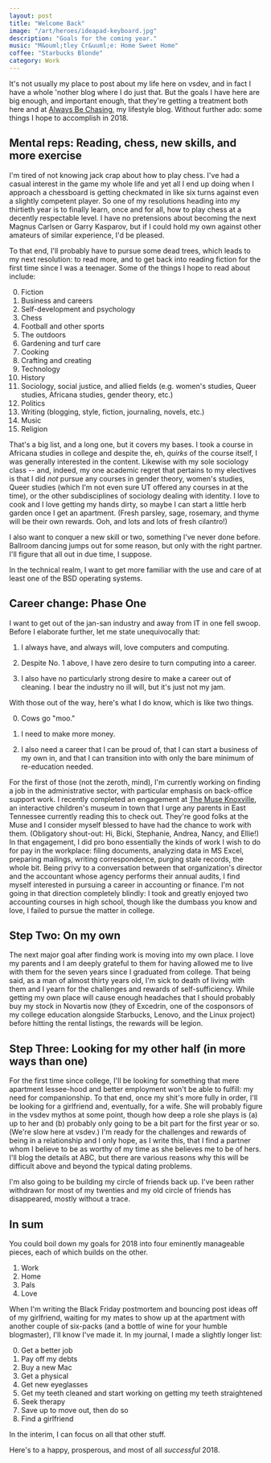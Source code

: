 ```yaml
---
layout: post
title: "Welcome Back"
image: "/art/heroes/ideapad-keyboard.jpg"
description: "Goals for the coming year."
music: "M&ouml;tley Cr&uuml;e: Home Sweet Home"
coffee: "Starbucks Blonde"
category: Work
---
```


It's not usually my place to post about my life here on vsdev, and in
fact I have a whole 'nother blog where I do just that.  But the goals I
have here are big enough, and important enough, that they're getting a
treatment both here and at [Always Be
Chasing](https://alwaysbechasing.net), my lifestyle blog.  Without
further ado: some things I hope to accomplish in 2018.

## Mental reps: Reading, chess, new skills, and more exercise

I'm tired of not knowing jack crap about how to play chess.  I've had a
casual interest in the game my whole life and yet all I end up doing
when I approach a chessboard is getting checkmated in like six turns
against even a slightly competent player.  So one of my resolutions
heading into my thirtieth year is to finally learn, once and for all,
how to play chess at a decently respectable level.  I have no
pretensions about becoming the next Magnus Carlsen or Garry Kasparov,
but if I could hold my own against other amateurs of similar experience,
I'd be pleased.

To that end, I'll probably have to pursue some dead trees, which leads
to my next resolution: to read more, and to get back into reading
fiction for the first time since I was a teenager.  Some of the things I
hope to read about include:

0. Fiction
1. Business and careers
2. Self-development and psychology
3. Chess
4. Football and other sports
5. The outdoors
6. Gardening and turf care
7. Cooking
8. Crafting and creating
9. Technology
10. History
11. Sociology, social justice, and allied fields (e.g. women's studies,
    Queer studies, Africana studies, gender theory, etc.)
12. Politics
13. Writing (blogging, style, fiction, journaling, novels, etc.)
14. Music
15. Religion

That's a big list, and a long one, but it covers my bases.  I took a
course in Africana studies in college and despite the, eh, _quirks_ of
the course itself, I was generally interested in the content.  Likewise
with my sole sociology class -- and, indeed, my one academic regret that
pertains to my electives is that I did _not_ pursue any courses in
gender theory, women's studies, Queer studies (which I'm not even sure
UT offered any courses in at the time), or the other subdisciplines of
sociology dealing with identity.  I love to cook and I love getting my
hands dirty, so maybe I can start a little herb garden once I get an
apartment.  (Fresh parsley, sage, rosemary, and thyme will be their own
rewards.  Ooh, and lots and lots of fresh cilantro!)

I also want to conquer a new skill or two, something I've never done
before.  Ballroom dancing jumps out for some reason, but only with the
right partner.  I'll figure that all out in due time, I suppose.

In the technical realm, I want to get more familiar with the use and
care of at least one of the BSD operating systems.

## Career change: Phase One

I want to get out of the jan-san industry and away from IT in one fell
swoop.  Before I elaborate further, let me state unequivocally that:

1. I always have, and always will, love computers and computing.

2. Despite No. 1 above, I have zero desire to turn computing into a
   career.

3. I also have no particularly strong desire to make a career out of
   cleaning.  I bear the industry no ill will, but it's just not my jam.

With those out of the way, here's what I do know, which is like two
things.

0. Cows go "moo."

1. I need to make more money.

2. I also need a career that I can be proud of, that I can start a
   business of my own in, and that I can transition into with only the
   bare minimum of re-education needed.

For the first of those (not the zeroth, mind), I'm currently working on
finding a job in the administrative sector, with particular emphasis on
back-office support work.  I recently completed an engagement at [The
Muse Knoxville](http://themuseknoxville.org), an interactive children's
museum in town that I urge any parents in East Tennessee currently
reading this to check out.  They're good folks at the Muse and I
consider myself blessed to have had the chance to work with them.
(Obligatory shout-out: Hi, Bicki, Stephanie, Andrea, Nancy, and Ellie!)  
In that engagement, I did pro bono essentially the kinds of work I wish
to do for pay in the workplace: filing documents, analyzing data in MS
Excel, preparing mailings, writing correspondence, purging stale
records, the whole bit.  Being privy to a conversation between that
organization's director and the accountant whose agency performs their
annual audits, I find myself interested in pursuing a career in
accounting or finance.  I'm not going in that direction completely
blindly: I took and greatly enjoyed two accounting courses in high
school, though like the dumbass you know and love, I failed to pursue the
matter in college.

## Step Two: On my own

The next major goal after finding work is moving into my own place.  I
love my parents and I am deeply grateful to them for having allowed me
to live with them for the seven years since I graduated from college.
That being said, as a man of almost thirty years old, I'm sick to death
of living with them and I yearn for the challenges and rewards of
self-sufficiency.  While getting my own place will cause enough
headaches that I should probably buy my stock in Novartis now (they of
Excedrin, one of the cosponsors of my college education alongside
Starbucks, Lenovo, and the Linux project) before hitting the rental
listings, the rewards will be legion.

## Step Three: Looking for my other half (in more ways than one)

For the first time since college, I'll be looking for something that
mere apartment lessee-hood and better employment won't be able to
fulfill: my need for companionship.  To that end, once my shit's more
fully in order, I'll be looking for a girlfriend and, eventually, for a
wife.  She will probably figure in the vsdev mythos at some point,
though how deep a role she plays is (a) up to her and (b) probably only
going to be a bit part for the first year or so.  (We're slow here at
vsdev.)  I'm ready for the challenges and rewards of being in a
relationship and I only hope, as I write this, that I find a partner
whom I believe to be as worthy of my time as she believes me to be of
hers.  I'll blog the details at ABC, but there are various reasons why
this will be difficult above and beyond the typical dating problems.

I'm also going to be building my circle of friends back up.  I've been
rather withdrawn for most of my twenties and my old circle of friends
has disappeared, mostly without a trace.

## In sum

You could boil down my goals for 2018 into four eminently manageable
pieces, each of which builds on the other.

1. Work
2. Home
3. Pals
4. Love

When I'm writing the Black Friday postmortem and bouncing post ideas off
of my girlfriend, waiting for my mates to show up at the apartment with
another couple of six-packs (and a bottle of wine for your humble
blogmaster), I'll know I've made it.  In my journal, I made a slightly
longer list:

0. Get a better job
1. Pay off my debts
2. Buy a new Mac
3. Get a physical
4. Get new eyeglasses
5. Get my teeth cleaned and start working on getting my teeth
   straightened
6. Seek therapy
7. Save up to move out, then do so
8. Find a girlfriend

In the interim, I can focus on all that other stuff.

Here's to a happy, prosperous, and most of all _successful_ 2018.
